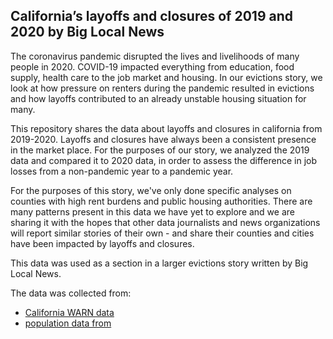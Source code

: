 ## California’s layoffs and closures of 2019 and 2020 by Big Local News

The coronavirus pandemic disrupted the lives and livelihoods of many people in 2020. COVID-19 impacted everything from education, food supply, health care to the job market and housing. In our evictions story, we look at how pressure on renters during the pandemic resulted in evictions and how layoffs contributed to an already unstable housing situation for many.

This repository shares the data about layoffs and closures in california from 2019-2020. Layoffs and closures have always been a consistent presence in the market place. For the purposes of our story, we analyzed the 2019 data and compared it to 2020 data, in order to assess the difference in job losses from a non-pandemic year to a pandemic year. 

For the purposes of this story, we've only done specific analyses on counties with high rent burdens and public housing authorities. There are many patterns present in this data we have yet to explore and we are sharing it with the hopes that other data journalists and news organizations will report similar stories of their own - and share their counties and cities have been impacted by layoffs and closures.


This data was used as a section in a larger evictions story written by Big Local News. 

The data was collected from:
- [California WARN data](https://edd.ca.gov/Jobs_and_Training/Layoff_Services_WARN.htm)
- [population data from](https://www.census.gov/data/tables/time-series/demo/popest/2010s-counties-total.html#par_textimage_242301767)







 


